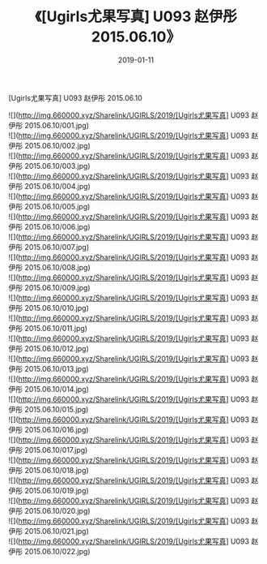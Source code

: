 ﻿---
layout: post
title:  《[Ugirls尤果写真] U093 赵伊彤 2015.06.10》
date:   2019-01-11
img: http://img.660000.xyz/Sharelink/UGIRLS/2019/[Ugirls尤果写真] U093 赵伊彤 2015.06.10/000.jpg
categories: [美女, 清纯, 唯美]
---

[Ugirls尤果写真] U093 赵伊彤 2015.06.10

 ![](http://img.660000.xyz/Sharelink/UGIRLS/2019/[Ugirls尤果写真] U093 赵伊彤 2015.06.10/001.jpg) <br>![](http://img.660000.xyz/Sharelink/UGIRLS/2019/[Ugirls尤果写真] U093 赵伊彤 2015.06.10/002.jpg) <br>![](http://img.660000.xyz/Sharelink/UGIRLS/2019/[Ugirls尤果写真] U093 赵伊彤 2015.06.10/003.jpg) <br>![](http://img.660000.xyz/Sharelink/UGIRLS/2019/[Ugirls尤果写真] U093 赵伊彤 2015.06.10/004.jpg) <br>![](http://img.660000.xyz/Sharelink/UGIRLS/2019/[Ugirls尤果写真] U093 赵伊彤 2015.06.10/005.jpg) <br>![](http://img.660000.xyz/Sharelink/UGIRLS/2019/[Ugirls尤果写真] U093 赵伊彤 2015.06.10/006.jpg) <br>![](http://img.660000.xyz/Sharelink/UGIRLS/2019/[Ugirls尤果写真] U093 赵伊彤 2015.06.10/007.jpg) <br>![](http://img.660000.xyz/Sharelink/UGIRLS/2019/[Ugirls尤果写真] U093 赵伊彤 2015.06.10/008.jpg) <br>![](http://img.660000.xyz/Sharelink/UGIRLS/2019/[Ugirls尤果写真] U093 赵伊彤 2015.06.10/009.jpg) <br>![](http://img.660000.xyz/Sharelink/UGIRLS/2019/[Ugirls尤果写真] U093 赵伊彤 2015.06.10/010.jpg) <br>![](http://img.660000.xyz/Sharelink/UGIRLS/2019/[Ugirls尤果写真] U093 赵伊彤 2015.06.10/011.jpg) <br>![](http://img.660000.xyz/Sharelink/UGIRLS/2019/[Ugirls尤果写真] U093 赵伊彤 2015.06.10/012.jpg) <br>![](http://img.660000.xyz/Sharelink/UGIRLS/2019/[Ugirls尤果写真] U093 赵伊彤 2015.06.10/013.jpg) <br>![](http://img.660000.xyz/Sharelink/UGIRLS/2019/[Ugirls尤果写真] U093 赵伊彤 2015.06.10/014.jpg) <br>![](http://img.660000.xyz/Sharelink/UGIRLS/2019/[Ugirls尤果写真] U093 赵伊彤 2015.06.10/015.jpg) <br>![](http://img.660000.xyz/Sharelink/UGIRLS/2019/[Ugirls尤果写真] U093 赵伊彤 2015.06.10/016.jpg) <br>![](http://img.660000.xyz/Sharelink/UGIRLS/2019/[Ugirls尤果写真] U093 赵伊彤 2015.06.10/017.jpg) <br>![](http://img.660000.xyz/Sharelink/UGIRLS/2019/[Ugirls尤果写真] U093 赵伊彤 2015.06.10/018.jpg) <br>![](http://img.660000.xyz/Sharelink/UGIRLS/2019/[Ugirls尤果写真] U093 赵伊彤 2015.06.10/019.jpg) <br>![](http://img.660000.xyz/Sharelink/UGIRLS/2019/[Ugirls尤果写真] U093 赵伊彤 2015.06.10/020.jpg) <br>![](http://img.660000.xyz/Sharelink/UGIRLS/2019/[Ugirls尤果写真] U093 赵伊彤 2015.06.10/021.jpg) <br>![](http://img.660000.xyz/Sharelink/UGIRLS/2019/[Ugirls尤果写真] U093 赵伊彤 2015.06.10/022.jpg) <br>